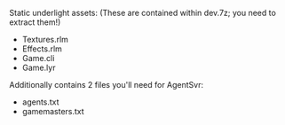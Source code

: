 Static underlight assets:
(These are contained within dev.7z; you need to extract them!)
* Textures.rlm
* Effects.rlm
* Game.cli
* Game.lyr

Additionally contains 2 files you'll need for AgentSvr:
* agents.txt
* gamemasters.txt
